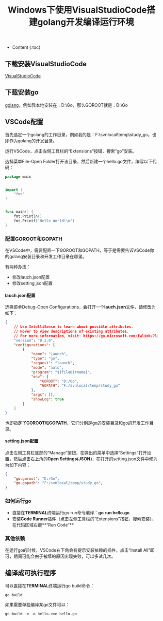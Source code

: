 ﻿---
layout:		post
category:	"golang"
title:		"Windows下使用VisualStudioCode搭建golang开发编译运行环境"
tags:		[golang,VSCode]
---
- Content
{:toc}

## 下载安装VisualStudioCode
[VisualStudioCode](https://code.visualstudio.com/)

## 下载安装go
[golang](https://golang.google.cn/)，例如我本地安装在：D:\Go，那么GOROOT就是：D:\Go

## VSCode配置
首先选定一个golang的工作目录，例如我的是：F:\svnlocal\temp\study_go，也即作为golang的开发目录。

运行VSCode，点击左侧工具栏的“Extensions”按钮，搜索“go”安装。

选择菜单File-Open Folder打开该目录，然后新建一个hello.go文件，编写以下代码：

```go
package main


import (
	"fmt"
)


func main() {
	fmt.Println()
    fmt.Printf("Hello World!\n")
}
```

### 配置GOROOT和GOPATH
在VSCode中，需要配置一下GOROOT和GOPATH，等于是需要告诉VSCode你的golang安装目录和开发工作目录在哪里。

有两种办法：
- 修改lauch.json配置
- 修改setting.json配置

#### lauch.json配置
选择菜单Debug-Open Configurations，会打开一个**lauch.json**文件，请修改为如下：

```json
{
    // Use IntelliSense to learn about possible attributes.
    // Hover to view descriptions of existing attributes.
    // For more information, visit: https://go.microsoft.com/fwlink/?linkid=830387
    "version": "0.2.0",
    "configurations": [
        {
            "name": "Launch",
            "type": "go",
            "request": "launch",
            "mode": "auto",
            "program": "${fileDirname}",
            "env": {
                "GOROOT": "D:/Go",
                "GOPATH": "F:/svnlocal/temp/study_go"
            },
            "args": [],
            "showLog": true
        }
    ]
}
```

也即指定了**GOROOT**和**GOPATH**，它们分别是go的安装目录和go的开发工作目录。

#### setting.json配置
点击左侧工具栏底部的“Manage”按钮，在弹出的菜单中选择“Settings”打开设置，然后点击右上角的**Open Settings(JSON)**，在打开的setting.json文件中修为为如下内容：

```json
{
    "go.goroot": "D:/Go",
    "go.gopath": "F:/svnlocal/temp/study_go",
}
```

### 如何运行go
- 直接在**TERMINAL**终端运行go run命令编译：**go run hello.go**
- 安装**Code Runner**插件（点击左侧工具栏的“Extensions”按钮，搜索安装），在代码区域右键**“Run Code”**


### 其他依赖
在运行go的时候，VSCode右下角会有提示安装依赖的插件，点击“Install All”即可，期间可能会由于被墙的原因出现失败，可以多试几次。


## 编译成可执行程序
可以直接在**TERMINAL**终端运行go build命令：

```
go build
```

如果需要单独编译某go文件可以：

```
go build -v -o hello.exe hello.go
```


